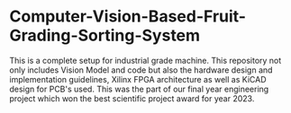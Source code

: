 # Computer-Vision-Based-Fruit-Grading-Sorting-System
This is a complete setup for industrial grade machine. This repository not only includes Vision Model and code but also the hardware design and implementation guidelines, Xilinx FPGA architecture as well as KiCAD design for PCB's used. This was the part of our final year engineering project which won the best scientific project award for year 2023.
